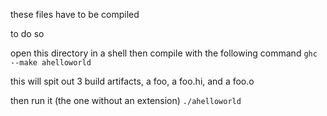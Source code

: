 these files have to be compiled

to do so

open this directory in a shell
then compile with the following command 
`ghc --make ahelloworld`

this will spit out 3 build artifacts, a foo, a foo.hi, and a foo.o

then run it (the one without an extension)
`./ahelloworld`

